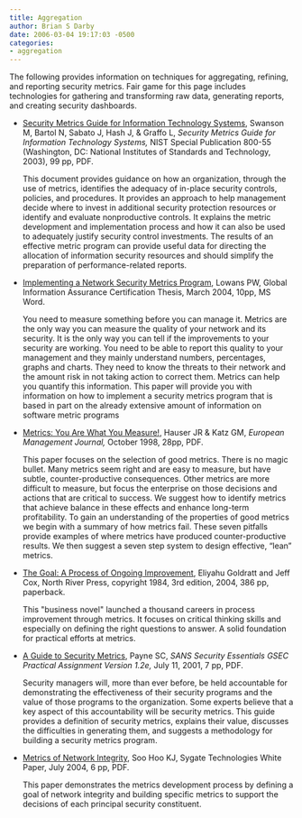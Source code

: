 ```yaml
---
title: Aggregation
author: Brian S Darby
date: 2006-03-04 19:17:03 -0500
categories:
- aggregation
---
```


The following provides information on techniques for aggregating, refining, and reporting security metrics. Fair game for this page includes technologies for gathering and transforming raw data, generating reports, and creating security dashboards.

* [Security Metrics Guide for Information Technology Systems](http://csrc.nist.gov/publications/nistpubs/800-55/sp800-55.pdf), Swanson M, Bartol N, Sabato J, Hash J, & Graffo L, _Security Metrics Guide for Information Technology Systems,_ NIST Special Publication 800-55 (Washington, DC:  National Institutes of Standards and Technology, 2003), 99 pp, PDF.

  This document provides guidance on how an organization, through the use of metrics, identifies  the adequacy of in-place security controls, policies, and procedures. It provides an approach to  help management decide where to invest in additional security protection resources or identify  and evaluate nonproductive controls. It explains the metric development and implementation  process and how it can also be used to adequately justify security control investments. The  results of an effective metric program can provide useful data for directing the allocation of  information security resources and should simplify the preparation of performance-related  reports.  
* [Implementing a Network Security Metrics Program](http://www.giac.org/practical/Paul_Lowans_GSEC.doc), Lowans PW, Global Information Assurance Certification Thesis, March 2004, 10pp, MS Word.

  You need to measure something before you can manage it.  Metrics are the only way you can measure the quality of your network and its security.  It is the only way you can tell if the improvements to your security are working.  You need to be able to report this quality to your management and they mainly understand numbers, percentages, graphs and charts.  They need to know the threats to their network and the amount risk in not taking action to correct them.  Metrics can help you quantify this information.  This paper will provide you with information on how to implement a security metrics program that is based in part on the already extensive amount of information on software metric programs
* [Metrics:  You Are What You Measure!](http://web.mit.edu/hauser/www/Papers/Hauser-Katz%20Measure%2004-98.pdf), Hauser JR & Katz GM, _European Management Journal,_ October 1998, 28pp, PDF.
  
  This paper focuses on the selection of good metrics. There is no magic bullet.  Many  metrics seem right and are easy to measure, but have subtle, counter-productive consequences.   Other metrics are more difficult to measure, but focus the enterprise on those decisions and  actions that are critical to success.  We suggest how to identify metrics that achieve balance in  these effects and enhance long-term profitability.  To gain an understanding of the properties of  good metrics we begin with a summary of how metrics fail.  These seven pitfalls provide  examples of where metrics have produced counter-productive results.  We then suggest a seven step system to design effective, &ldquo;lean&rdquo; metrics.  
* [The Goal: A Process of Ongoing Improvement](http://www.amazon.com/gp/product/0884271781/ref=ed_oe_p/103-5507249-5439838?%5Fencoding=UTF8), Eliyahu Goldratt and Jeff Cox, North River Press, copyright 1984, 3rd edition, 2004, 386 pp, paperback.
  
  This "business novel" launched a thousand careers in process improvement through metrics. It focuses on critical thinking skills and especially on defining the right questions to answer. A solid foundation for practical efforts at metrics. 
* [A Guide to Security Metrics](http://www.sans.org/rr/papers/5/55.pdf), Payne SC, _SANS Security Essentials GSEC Practical Assignment Version 1.2e,_ July 11, 2001, 7 pp, PDF.

  Security managers will, more than ever before, be held accountable for demonstrating the effectiveness of their security programs and the value of those programs to the  organization. Some experts believe that a key aspect of this accountability will be security metrics.  This guide provides a definition of security  metrics, explains their value, discusses the difficulties in generating them, and suggests a  methodology for building a security metrics program.  
* [Metrics of Network Integrity](/content/attach?page=Aggregation%2FMetrics.of.network.integrity.pdf), Soo Hoo KJ, Sygate Technologies White Paper, July 2004, 6 pp, PDF.
  
  This paper demonstrates the metrics development process by defining a goal of network integrity and building specific metrics to support the decisions of each principal security constituent.  

